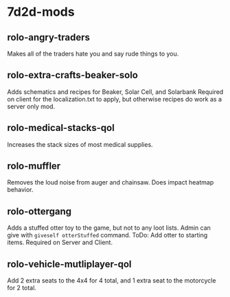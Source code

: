 # 7d2d-mods

## rolo-angry-traders

Makes all of the traders hate you and say rude things to you.

## rolo-extra-crafts-beaker-solo

Adds schematics and recipes for Beaker, Solar Cell, and Solarbank
Required on client for the localization.txt to apply, but otherwise recipes do work as a server only mod.

## rolo-medical-stacks-qol

Increases the stack sizes of most medical supplies.

## rolo-muffler

Removes the loud noise from auger and chainsaw.  Does impact heatmap behavior.

## rolo-ottergang

Adds a stuffed otter toy to the game, but not to any loot lists.  Admin can give with `giveself otterStuffed` command.
ToDo:  Add otter to starting items.
Required on Server and Client.

## rolo-vehicle-mutliplayer-qol

Add 2 extra seats to the 4x4 for 4 total, and 1 extra seat to the motorcycle for 2 total.
